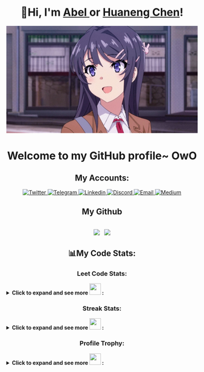 <h1 align="center">👋Hi, I'm <a href="https://chen-huaneng.github.io/">Abel </a>or <a href="https://chen-huaneng.github.io/">Huaneng Chen</a>!</h1>
<p align="center">
  <a href="https://chen-huaneng.github.io/"><img src="Mai_Sakurajima.jpeg" alt="Banner"></a>
</p>
<h1 align="center">Welcome to my GitHub profile~ OwO</h1>

<h2 align="center"> My Accounts:</h2>
<p align="center">
	<a href="https://twitter.com/v3xlrm1nOwo1" target="blank"><img aling="center" src="https://img.shields.io/badge/-Twitter-05122A?style=flat&logo=Twitter" alt="Twitter"/> </a>
	<a href="https://t.me/v3xlrm1nOwo1" target="blank"><img aling="center" src="https://img.shields.io/badge/-Telegram-05122A?style=flat&logo=Telegram" alt="Telegram"/> </a>
	<a href="https://www.linkedin.com/in/mohammed-khalil-b62525217" target="blank"><img aling="center" src="https://img.shields.io/badge/-LinkedIn-05122A?style=flat&logo=linkedin" alt="Linkedin"/> </a>
	<a href="https://discord.com/users/1115629890314715156" target="blank"><img aling="center" src="https://img.shields.io/badge/-Discord-05122A?style=flat&logo=Discord" alt="Discord"/> </a>
	<a href="mailto:Mo7ammedKhalil.ai@gmail.com" target="blank"><img aling="center" src="https://img.shields.io/badge/-Gmail-05122A?style=flat&logo=Gmail" alt="Email"/> </a>
	<a href="https://mo7ammed.medium.com/" target="blank"><img aling="center" src="https://img.shields.io/badge/-Medium-05122A?style=flat&logo=Medium" alt="Medium"/> </a>
</p>

<h2 align="center">My Github</h2>
<br />
	<div align="center">
		<picture>
  		<source 
    		srcset="https://bad-apple-github-readme.vercel.app/api?username=chen-huaneng&show_icons=true&show_bg=1&theme=material-palenight&include_all_commits=true&count_private=true"
    		media="(prefers-color-scheme: dark)"
  		/>
  		<source
    		srcset="https://bad-apple-github-readme.vercel.app/api?username=chen-huaneng&show_icons=true&show_bg=1&theme=material-palenight&include_all_commits=true&count_private=true"
    		media="(prefers-color-scheme: light), (prefers-color-scheme: no-preference)"
  		/>
  		<img src="https://bad-apple-github-readme.vercel.app/api?username=chen-huaneng&show_icons=true&show_bg=1&theme=material-palenight&include_all_commits=true&count_private=true" height="180em" />
		</picture>
		&nbsp;
		<picture>
  		<source 
    		srcset="https://bad-apple-github-readme.vercel.app/api/top-langs/?username=chen-huaneng&show_icons=true&show_bg=1&theme=material-palenight&layout=compact"
    		media="(prefers-color-scheme: dark)"
  		/>
  		<source
    		srcset="https://bad-apple-github-readme.vercel.app/api/top-langs/?username=chen-huaneng&show_icons=true&show_bg=1&theme=material-palenight&layout=compact
    		media="(prefers-color-scheme: light), (prefers-color-scheme: no-preference)"
  		/>
  		<img src="https://bad-apple-github-readme.vercel.app/api/top-langs/?username=chen-huaneng&show_icons=true&show_bg=1&theme=material-palenight&layout=compact" height="180em" />
		</picture>
	</div>

<h2 align="center">📊My Code Stats:</h2>
<h3 align="center">Leet Code Stats:</h3>
<details>
  <summary>
    <b>Click to expand and see more <img src="https://github.com/v3xlrm1nOwo1/v3xlrm1nOwo1/assets/87325345/5ee82ccf-4930-4a3c-bef6-c98a57d704b4" width="30px" height="30" /> :</b>
  </summary>
 	<br />
	<div align="center">
		<picture>
  		<source 
  		  srcset="https://leetcard.jacoblin.cool/abel_chen?ext=contest&width=500&theme=nord&border_color=542C7B&text_color=511789&site=cn"
  		  media="(prefers-color-scheme: dark)"
  		/>
  		<source
  		  srcset="https://leetcard.jacoblin.cool/abel_chen?ext=contest&width=500&theme=nord&border_color=542C7B&text_color=511789&site=cn"
  		  media="(prefers-color-scheme: light), (prefers-color-scheme: no-preference)"
  		/>
  		<img src="https://leetcard.jacoblin.cool/abel_chen?ext=contest&width=500&theme=nord&border_color=542C7B&text_color=511789&site=cn" width="500" />
		</picture>
	</div>
 <br />
</details>

<h3 align="center">Streak Stats:</h3>
<details>
  <summary>
    <b>Click to expand and see more <img src="https://github.com/v3xlrm1nOwo1/v3xlrm1nOwo1/assets/87325345/5ee82ccf-4930-4a3c-bef6-c98a57d704b4" width="30px" height="30" /> :</b>
  </summary>
 	<br />
	<div align="center">
		<picture>
  		<source
  		  srcset="https://github-readme-streak-stats.herokuapp.com/?user=chen-huaneng&width=500"
  		  media="(prefers-color-scheme: dark), (prefers-color-scheme: no-preference)"
  		/>
  		<img src="https://github-readme-streak-stats.herokuapp.com/?user=chen-huaneng" width="500" />
		</picture>
	</div>
 <br />
</details>

<h3 align="center">Profile Trophy:</h3>
<details>
  <summary>
    <b>Click to expand and see more <img src="https://github.com/v3xlrm1nOwo1/v3xlrm1nOwo1/assets/87325345/5ee82ccf-4930-4a3c-bef6-c98a57d704b4" width="30px" height="30" /> :</b>
  </summary>
 	<br />
	<div align="center">
		<picture>
  		<source
  		  srcset="https://github-profile-trophy.vercel.app/?username=chen-huaneng"
  		  media="(prefers-color-scheme: dark), (prefers-color-scheme: no-preference)"
  		/>
      <img src="https://github-profile-trophy.vercel.app/?username=chen-huaneng" /> 
		</picture>
	</div>
 <br />
</details>
</div>


<!--
**chen-huaneng/chen-huaneng** is a ✨ _special_ ✨ repository because its `README.md` (this file) appears on your GitHub profile.

Here are some ideas to get you started:

- 🔭 I’m currently working on ...
- 🌱 I’m currently learning ...
- 👯 I’m looking to collaborate on ...
- 🤔 I’m looking for help with ...
- 💬 Ask me about ...
- 📫 How to reach me: ...
- 😄 Pronouns: ...
- ⚡ Fun fact: ...
-->
